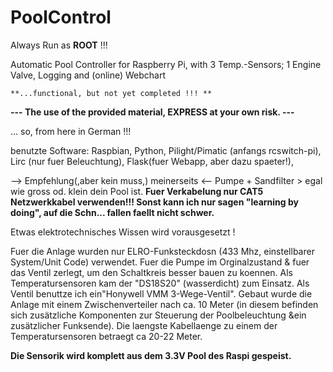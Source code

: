 # PoolControl
Always Run as **ROOT** !!!

Automatic Pool Controller for Raspberry Pi, 
with 3 Temp.-Sensors; 1 Engine Valve, Logging and (online) Webchart

~~~~~~~~~~~~~~~~~~~~~~~~~~~~~~~~~~~~~~~~~~~
**...functional, but not yet completed !!! **
~~~~~~~~~~~~~~~~~~~~~~~~~~~~~~~~~~~~~~~~~~~

**--- The use of the provided material, EXPRESS at your own risk. ---**

... so, from here in German !!!

benutzte Software: Raspbian, Python, Pilight/Pimatic (anfangs rcswitch-pi), 
                   Lirc (nur fuer Beleuchtung), Flask(fuer Webapp, aber dazu spaeter!),

--> Empfehlung(,aber kein muss,) meinerseits <--
Pumpe + Sandfilter > egal wie gross od. klein dein Pool ist.
**Fuer Verkabelung nur CAT5 Netzwerkkabel verwenden!!!
Sonst kann ich nur sagen "learning by doing", auf die Schn... fallen faellt nicht schwer.**

Etwas elektrotechnisches Wissen wird vorausgesetzt !

Fuer die Anlage wurden nur ELRO-Funksteckdosn (433 Mhz, einstellbarer System/Unit Code) verwendet.
Fuer die Pumpe im Orginalzustand & fuer das Ventil zerlegt, um den Schaltkreis besser bauen zu koennen.
Als Temperatursensoren kam der "DS18S20" (wasserdicht) zum Einsatz.
Als Ventil benuttze ich ein"Honywell VMM 3-Wege-Ventil".
Gebaut wurde die Anlage mit einem Zwischenverteiler nach ca. 10 Meter
(in diesem befinden sich zusätzliche Komponenten zur Steuerung der Poolbeleuchtung &ein zusätzlicher Funksende).
Die laengste Kabellaenge zu einem der Temperatursensoren betraegt ca 20-22 Meter.

**Die Sensorik wird komplett aus dem 3.3V Pool des Raspi gespeist.**


**<Beschreibung der Schaltkreise folgt.>**


